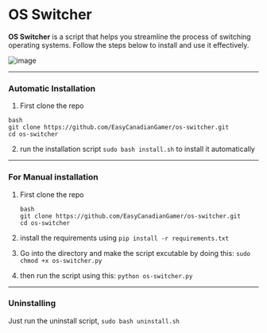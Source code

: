 # OS Switcher

**OS Switcher** is a script that helps you streamline the process of switching operating systems. Follow the steps below to install and use it effectively.


![image](https://i.imgur.com/smwCwnb.gif)

---


### Automatic Installation

1. First clone the repo

```
bash
git clone https://github.com/EasyCanadianGamer/os-switcher.git
cd os-switcher
```

2. run the installation script `sudo bash install.sh` to install it automatically

---

### For Manual installation

1. First clone the repo

   ```
   bash
   git clone https://github.com/EasyCanadianGamer/os-switcher.git
   cd os-switcher
   ```
2. install the requirements using `pip install -r requirements.txt`
3. Go into the directory and make the script excutable by doing this: `sudo chmod +x os-switcher.py`
4. then run the script using this: `python os-switcher.py`

---

### Uninstalling

Just run the uninstall script, `sudo bash uninstall.sh`
